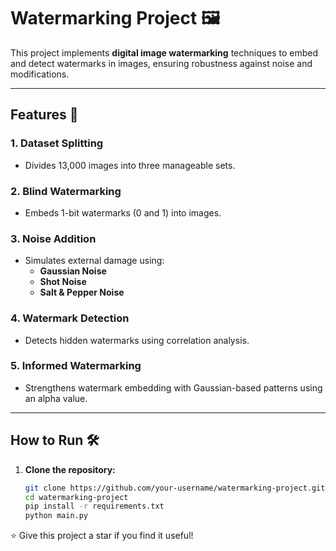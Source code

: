 # **Watermarking Project 🖼️**

This project implements **digital image watermarking** techniques to embed and detect watermarks in images, ensuring robustness against noise and modifications.

---

## **Features 🚀**  
### 1. **Dataset Splitting**  
- Divides 13,000 images into three manageable sets.

### 2. **Blind Watermarking**  
- Embeds 1-bit watermarks (0 and 1) into images.

### 3. **Noise Addition**  
- Simulates external damage using:  
   - **Gaussian Noise**  
   - **Shot Noise**  
   - **Salt & Pepper Noise**  

### 4. **Watermark Detection**  
- Detects hidden watermarks using correlation analysis.

### 5. **Informed Watermarking**  
- Strengthens watermark embedding with Gaussian-based patterns using an alpha value.

---

## **How to Run 🛠️**  
1. **Clone the repository:**  
   ```bash
   git clone https://github.com/your-username/watermarking-project.git](https://github.com/IT21182914/Watermarking-OpenCV-Project-UCSC
   cd watermarking-project
   pip install -r requirements.txt
   python main.py

⭐ Give this project a star if you find it useful!
